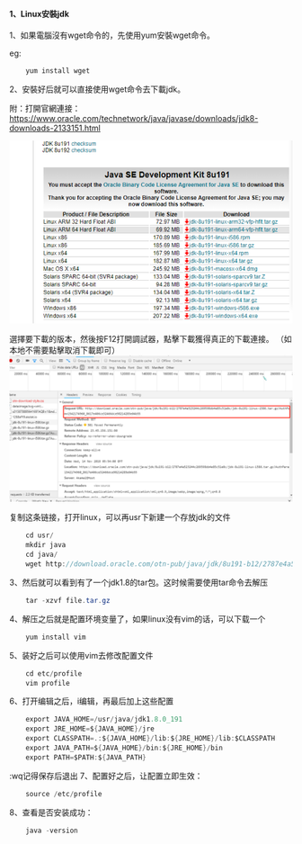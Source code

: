 #### 1、Linux安裝jdk

1、如果電腦沒有wget命令的，先使用yum安裝wget命令。

eg:
```java
    yum install wget
```
2、安裝好后就可以直接使用wget命令去下載jdk。

附：打開官網連接：https://www.oracle.com/technetwork/java/javase/downloads/jdk8-downloads-2133151.html

![](/assets/jdk1.8.jpg)

選擇要下載的版本，然後按F12打開調試器，點擊下載獲得真正的下載連接。
（如本地不需要點擊取消下載即可）
![](/assets/jdk1.8獲取連接.jpg)

复制这条链接，打开linux，可以再usr下新建一个存放jdk的文件
```java
    cd usr/
    mkdir java
    cd java/
    wget http://download.oracle.com/otn-pub/java/jdk/8u191-b12/2787e4a523244c269598db4e85c51e0c/jdk-8u191-linux-i586.tar.gz?AuthParam=1542174960_8617e406ce32466dce98214285e04b55
```
3、然后就可以看到有了一个jdk1.8的tar包。这时候需要使用tar命令去解压

```java
    tar -xzvf file.tar.gz
```
4、解压之后就是配置环境变量了，如果linux没有vim的话，可以下载一个
```java
    yum install vim
```
5、装好之后可以使用vim去修改配置文件
```java
    cd etc/profile
    vim profile
```
6、打开编辑之后，i编辑，再最后加上这些配置
```java
    export JAVA_HOME=/usr/java/jdk1.8.0_191
    export JRE_HOME=${JAVA_HOME}/jre
    export CLASSPATH=.:${JAVA_HOME}/lib:${JRE_HOME}/lib:$CLASSPATH
    export JAVA_PATH=${JAVA_HOME}/bin:${JRE_HOME}/bin
    export PATH=$PATH:${JAVA_PATH}
```
:wq记得保存后退出
7、配置好之后，让配置立即生效：
```java
    source /etc/profile
```
8、查看是否安装成功：
```java
    java -version
```
